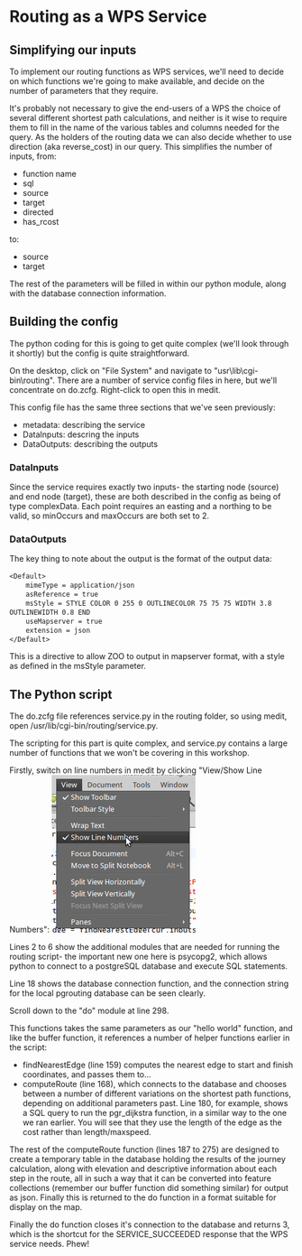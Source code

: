 # Routing as a WPS Service

## Simplifying our inputs

To implement our routing functions as WPS services, we'll need to decide on which functions we're going to make available, and decide on the number of parameters that they require.

It's probably not necessary to give the end-users of a WPS the choice of several different shortest path calculations, and neither is it wise to require them to fill in the name of the various tables and columns needed for the query. As the holders of the routing data we can also decide whether to use direction (aka reverse_cost) in our query. This simplifies the number of inputs, from:

* function name
* sql
* source
* target
* directed
* has_rcost

to:

* source
* target

The rest of the parameters will be filled in within our python module, along with the database connection information.

## Building the config

The python coding for this is going to get quite complex (we'll look through it shortly) but the config is quite straightforward.

On the desktop, click on "File System" and navigate to "usr\lib\cgi-bin\routing". There are a number of service config files in here, but we'll concentrate on do.zcfg. Right-click to open this in medit. 

This config file has the same three sections that we've seen previously:

 * metadata: describing the service
 * DataInputs: descring the inputs
 * DataOutputs: describing the outputs

### DataInputs

Since the service requires exactly two inputs- the starting node (source) and end node (target), these are both described in the config as being of type complexData. Each point requires an easting and a northing to be valid, so minOccurs and maxOccurs are both set to 2. 

### DataOutputs

The key thing to note about the output is the format of the output data:

    <Default>
        mimeType = application/json
        asReference = true
        msStyle = STYLE COLOR 0 255 0 OUTLINECOLOR 75 75 75 WIDTH 3.8 OUTLINEWIDTH 0.8 END
        useMapserver = true
        extension = json
    </Default>

This is a directive to allow ZOO to output in mapserver format, with a style as defined in the msStyle parameter.

## The Python script

The do.zcfg file references service.py in the routing folder, so using medit, open /usr/lib/cgi-bin/routing/service.py.

The scripting for this part is quite complex, and service.py contains a large number of functions that we won't be covering in this workshop.

Firstly, switch on line numbers in medit by clicking "View/Show Line Numbers":
![Show Line Numbers](../images/show_linenumbers.png)

Lines 2 to 6 show the additional modules that are needed for running the routing script- the important new one here is psycopg2, which allows python to connect to a postgreSQL database and execute SQL statements.

Line 18 shows the database connection function, and the connection string for the local pgrouting database can be seen clearly.

Scroll down to the "do" module at line 298.

This functions takes the same parameters as our "hello world" function, and like the buffer function, it references a number of helper functions earlier in the script:

 * findNearestEdge (line 159) computes the nearest edge to start and finish coordinates, and passes them to...
 * computeRoute (line 168), which connects to the database and chooses between a number of different variations on the shortest path functions, depending on additional parameters past. Line 180, for example, shows a SQL query to run the pgr_dijkstra function, in a similar way to the one we ran earlier. You will see that they use the length of the edge as the cost rather than length/maxspeed.

The rest of the computeRoute function (lines 187 to 275) are designed to create a temporary table in the database holding the results of the journey calculation, along with elevation and descriptive information about each step in the route, all in such a way that it can be converted into feature collections (remember our buffer function did something similar) for output as json. Finally this is returned to the do function in a format suitable for display on the map.

Finally the do function closes it's connection to the database and returns 3, which is the shortcut for the SERVICE_SUCCEEDED response that the WPS service needs. Phew!










